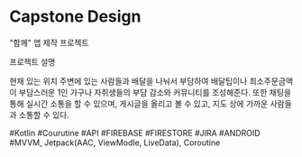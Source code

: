 # Capstone Design

"함께" 앱 제작 프로젝트

프로젝트 설명

현재 있는 위치 주변에 있는 사람들과 배달을 나눠서 부담하여 배달팁이나 최소주문금액이 부담스러운 1인 가구나 자취생들의 부담 감소와 커뮤니티를 조성해준다.
또한 채팅을 통해 실시간 소통을 할 수 있으며, 게시글을 올리고 볼 수 있고, 지도 상에 가까운 사람들과 소통할 수 있다.


#Kotlin #Courutine #API
#FIREBASE #FIRESTORE
#JIRA #ANDROID 
#MVVM, Jetpack(AAC, ViewModle, LiveData), Coroutine
